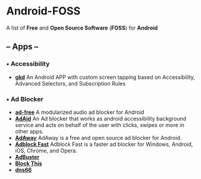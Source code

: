 # Android-FOSS
A list of **Free** and **Open Source Software** (**FOSS**) for **Android**

## – Apps –

### • Accessibility
* [**gkd**](https://github.com/gkd-kit/gkd) An Android APP with custom screen tapping based on Accessibility, Advanced Selectors, and Subscription Rules

### • Ad Blocker
* [**ad-free**](https://github.com/abertschi/ad-free) A modularized audio ad blocker for Android
* [**AdAid**](https://github.com/NikLeberg/AdAid) An Ad blocker that works as android accessibility background service and acts on behalf of the user with clicks, swipes or more in other apps.
* [**AdAway**](https://github.com/AdAway/AdAway) AdAway is a free and open source ad blocker for Android.
* [**Adblock Fast**](https://github.com/rocketshipapps/adblockfast) Adblock Fast is a faster ad blocker for Windows, Android, iOS, Chrome, and Opera.
* [**AdBuster**](https://github.com/dbrodie/AdBuster)
* [**Block This**](https://github.com/ggsava/block-this)
* [**dns66**](https://github.com/julian-klode/dns66)
